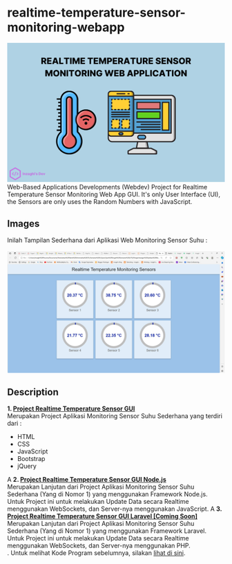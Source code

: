 # realtime-temperature-sensor-monitoring-webapp
![Realtime Temperature Sensor Monitoring Web Application GUI](/images/realtime-temperature-sensor-monitoring-webapp.png)
Web-Based Applications Developments (Webdev) Project for Realtime Temperature Sensor Monitoring Web App GUI. It's only User Interface (UI), the Sensors are only uses the Random Numbers with JavaScript.

## Images
Inilah Tampilan Sederhana dari Aplikasi Web Monitoring Sensor Suhu :
\
\
![Realtime Temperature Sensor Monitoring App](./images/realtime-temperature-sensor-monitoring-webdev.jpg)

## Description

**1. [Project Realtime Temperature Sensor GUI](./realtime-temperature-sensor-gui)** \
Merupakan Project Aplikasi Monitoring Sensor Suhu Sederhana yang terdiri dari :
- HTML
- CSS
- JavaScript
- Bootstrap
- jQuery

A
**2. [Project Realtime Temperature Sensor GUI Node.js](./realtime-temperature-sensor-gui-node)** \
Merupakan Lanjutan dari Project Aplikasi Monitoring Sensor Suhu Sederhana (Yang di Nomor 1) yang menggunakan Framework Node.js. Untuk Project ini untuk melakukan Update Data secara Realtime menggunakan WebSockets, dan Server-nya menggunakan JavaScript.
A
**3. [Project Realtime Temperature Sensor GUI Laravel [Coming Soon]](.)** \
Merupakan Lanjutan dari Project Aplikasi Monitoring Sensor Suhu Sederhana (Yang di Nomor 1) yang menggunakan Framework Laravel. Untuk Project ini untuk melakukan Update Data secara Realtime menggunakan WebSockets, dan Server-nya menggunakan PHP.
\
.
Untuk melihat Kode Program sebelumnya, silakan [lihat di sini](https://github.com/inzaghipa1709/UTS-Webdev).
